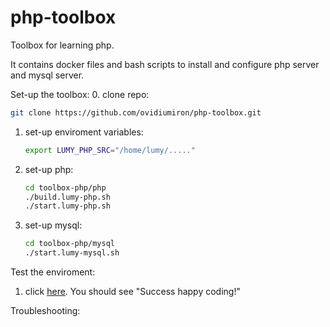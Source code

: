 # php-toolbox
Toolbox for learning php.   

It contains docker files and bash scripts to install and configure php server and  mysql server.  

Set-up the toolbox:
0. clone repo:
   ``` bash
   git clone https://github.com/ovidiumiron/php-toolbox.git 
   ```
1. set-up enviroment variables:
   ``` bash
   export LUMY_PHP_SRC="/home/lumy/....."
   ```
1. set-up php:
   ```bash
   cd toolbox-php/php
   ./build.lumy-php.sh
   ./start.lumy-php.sh
   ``` 
2. set-up mysql:
   ```bash
   cd toolbox-php/mysql
   ./start.lumy-mysql.sh
   ``` 

Test the enviroment:
1. click [here](http://localhost:80/test_php_instalation.html). You should see "Success happy coding!"

Troubleshooting:


